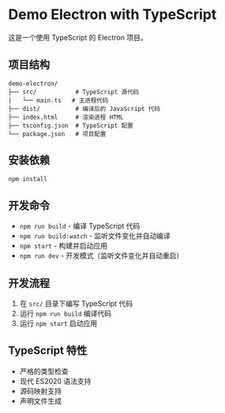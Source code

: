 # Demo Electron with TypeScript

这是一个使用 TypeScript 的 Electron 项目。

## 项目结构

```
demo-electron/
├── src/           # TypeScript 源代码
│   └── main.ts   # 主进程代码
├── dist/          # 编译后的 JavaScript 代码
├── index.html     # 渲染进程 HTML
├── tsconfig.json  # TypeScript 配置
└── package.json   # 项目配置
```

## 安装依赖

```bash
npm install
```

## 开发命令

- `npm run build` - 编译 TypeScript 代码
- `npm run build:watch` - 监听文件变化并自动编译
- `npm start` - 构建并启动应用
- `npm run dev` - 开发模式（监听文件变化并自动重启）

## 开发流程

1. 在 `src/` 目录下编写 TypeScript 代码
2. 运行 `npm run build` 编译代码
3. 运行 `npm start` 启动应用

## TypeScript 特性

- 严格的类型检查
- 现代 ES2020 语法支持
- 源码映射支持
- 声明文件生成
